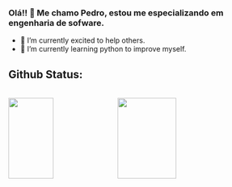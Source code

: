 ### Olá!! 👋 Me chamo Pedro, estou me especializando em engenharia de sofware. 

- 🔭 I’m currently excited to help others.
- 🌱 I’m currently learning python to improve myself.

## Github Status:
</br>
<div>
  <img width="42%" height="160px" src="https://github-readme-stats.vercel.app/api?username=PedrodosSantos37&show_icons=true&theme=tokyonight">
  <img width="48%" height="160px" src="https://github-readme-stats.vercel.app/api/top-langs/?username=PedrodosSantos37&layout=compact&theme=tokyonight">
</div>
